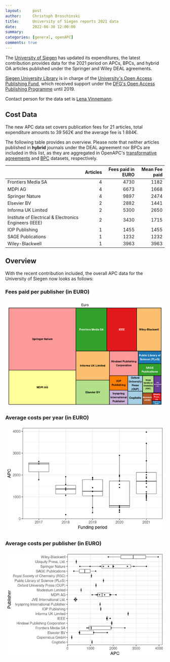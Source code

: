 ```yaml
---
layout:     post
author:     Christoph Broschinski
title:      University of Siegen reports 2021 data
date:       2022-06-30 12:00:00
summary:    
categories: [general, openAPC]
comments: true
---
```





The [University of Siegen](https://www.uni-siegen.de/start/index.html.en?lang=en) has updated its expenditures, the latest contribution provides data for the 2021 period on APCs, BPCs, and hybrid OA articles published under the Springer and Wiley DEAL agreements.

[Siegen University Library](https://www.ub.uni-siegen.de/index.php?id=1&L=1) is in charge of the [University's Open Access Publishing Fund](https://www.ub.uni-siegen.de/index.php?id=1510&L=1), which received support under the [DFG's Open Access Publishing Programme](https://www.dfg.de/en/research_funding/programmes/infrastructure/lis/open_access/infrastructure_funding/index.html#4) until 2019.

Contact person for the data set is [Lena Vinnemann](mailto:oa@ub.uni-siegen.de).

## Cost Data



The new APC data set covers publication fees for 21 articles, total expenditure amounts to 39 562€ and the average fee is 1 884€.

The following table provides an overview. Please note that neither articles published in **hybrid** journals under the DEAL agreement nor BPCs are included in this list, as they are aggregated in OpenAPC's [transformative agreements](https://github.com/OpenAPC/openapc-de/tree/master/data/transformative_agreements) and [BPC](https://github.com/OpenAPC/openapc-de/blob/master/data/bpc.csv) datasets, respectively.



|                                                       | Articles| Fees paid in EURO| Mean Fee paid|
|:------------------------------------------------------|--------:|-----------------:|-------------:|
|Frontiers Media SA                                     |        4|              4730|          1182|
|MDPI AG                                                |        4|              6673|          1668|
|Springer Nature                                        |        4|              9897|          2474|
|Elsevier BV                                            |        2|              2882|          1441|
|Informa UK Limited                                     |        2|              5300|          2650|
|Institute of Electrical & Electronics Engineers (IEEE) |        2|              3430|          1715|
|IOP Publishing                                         |        1|              1455|          1455|
|SAGE Publications                                      |        1|              1232|          1232|
|Wiley-Blackwell                                        |        1|              3963|          3963|

## Overview

With the recent contribution included, the overall APC data for the University of Siegen now looks as follows: 

### Fees paid per publisher (in EURO)

![plot of chunk tree_siegen_2022_06_30_full](/figure/tree_siegen_2022_06_30_full-1.png)

###  Average costs per year (in EURO)

![plot of chunk box_siegen_2022_06_30_year_full](/figure/box_siegen_2022_06_30_year_full-1.png)

###  Average costs per publisher (in EURO)

![plot of chunk box_siegen_2022_06_30_publisher_full](/figure/box_siegen_2022_06_30_publisher_full-1.png)
